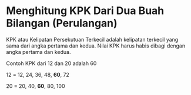 # Menghitung KPK Dari Dua Buah Bilangan (Perulangan)

KPK atau Kelipatan Persekutuan Terkecil adalah kelipatan terkecil yang sama dari angka pertama dan kedua. Nilai KPK harus habis dibagi dengan angka pertama dan kedua.

Contoh KPK dari 12 dan 20 adalah 60

12 = 12, 24, 36, 48, **60**, 72

20 = 20, 40, **60**, 80, 100
